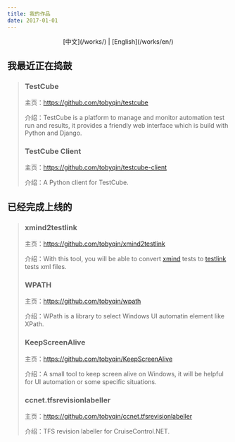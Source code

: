 ```yaml
---
title: 我的作品
date: 2017-01-01
---
```


<center> [中文](/works/) | [English](/works/en/)</center>

## 我最近正在捣鼓

> ### TestCube
>
> 主页：https://github.com/tobyqin/testcube
>
> 介绍：TestCube is a platform to manage and monitor automation test run and results, it provides a friendly web interface which is build with Python and Django.
>
> 
>
> ### TestCube Client
>
> 主页：https://github.com/tobyqin/testcube-client
>
> 介绍：A Python client for TestCube.



## 已经完成上线的

> ### xmind2testlink
>
> 主页：https://github.com/tobyqin/xmind2testlink
>
> 介绍：With this tool, you will be able to convert [xmind](https://www.xmind.net/) tests to [testlink](http://www.testlink.org/) tests xml files. 
>
> 
>
> ### WPATH
>
> 主页：https://github.com/tobyqin/wpath
>
> 介绍：WPath is a library to select Windows UI automatin element like XPath.
>
> 
>
> ### KeepScreenAlive
>
> 主页：https://github.com/tobyqin/KeepScreenAlive
>
> 介绍：A small tool to keep screen alive on Windows, it will be helpful for UI automation or some specific situations.
>
> 
>
> ### ccnet.tfsrevisionlabeller
>
> 主页：https://github.com/tobyqin/ccnet.tfsrevisionlabeller
>
> 介绍：TFS revision labeller for CruiseControl.NET.